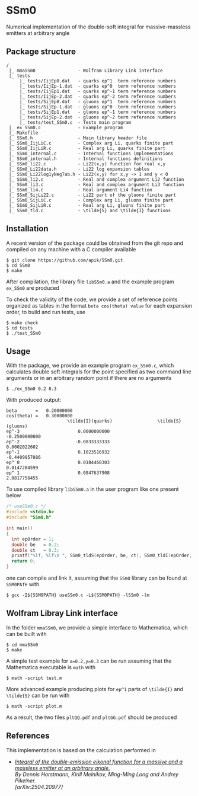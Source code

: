 # SSm0
Numerical implementation of the double-soft integral for massive-massless emitters at arbitrary angle

## Package structure
```
/
 |_ mmaSSm0                - Wolfram Library Link interface
 |_ tests
     |_ tests/IijEp0.dat   - quarks ep^1  term reference numbers
     |_ tests/IijEp-1.dat  - quarks ep^0  term reference numbers
     |_ tests/IijEp1.dat   - quarks ep^-1 term reference numbers
     |_ tests/IijEp-2.dat  - quarks ep^-2 term reference numbers
     |_ tests/SijEp0.dat   - gluons ep^1  term reference numbers
     |_ tests/SijEp-1.dat  - gluons ep^0  term reference numbers
     |_ tests/SijEp1.dat   - gluons ep^-1 term reference numbers
     |_ tests/SijEp-2.dat  - gluons ep^-2 term reference numbers
     |_ tests/test_SSm0.c  - Tests main program
 |_ ex_SSm0.c              - Example program
 |_ Makefile               
 |_ SSm0.h                 - Main library header file
 |_ SSm0_IijLiC.c          - Complex arg Li, quarks finite part
 |_ SSm0_IijLiR.c          - Real arg Li, quarks finite part
 |_ SSm0_internal.c        - Internal functions implementations
 |_ SSm0_internal.h        - Internal functions definitions
 |_ SSm0_li22.c            - Li22(x,y) function for real x,y
 |_ SSm0_Li22data.h        - Li22 log expansion tables
 |_ SSm0_Li22log1yNegTab.h - Li22(x,y) for x,y -> 1 and y < 0
 |_ SSm0_li2.c             - Real and complex argument Li2 function
 |_ SSm0_li3.c             - Real and complex argument Li3 function
 |_ SSm0_li4.c             - Real argument Li4 function
 |_ SSm0_SijLi22.c         - Li22 part of the gluons finite part
 |_ SSm0_SijLiC.c          - Complex arg Li, gluons finite part
 |_ SSm0_SijLiR.c          - Real arg Li, gluons finite part
 |_ SSm0_tld.c             - \tilde{S} and \tilde{I} functions
```

## Installation
A recent version of the package could be obtained from the git repo and compiled on any machine with a C compiler available
```
$ git clone https://github.com/apik/SSm0.git
$ cd SSm0
$ make
```
After compilation, the library file `libSSm0.a` and the example program `ex_SSm0` are produced

To check the validity of the code, we provide a set of reference points organized as tables in the format `beta cos(theta) value` for each expansion order,
to build and run tests, use
```
$ make check
$ cd tests
$ ./test_SSm0
```

## Usage
With the package, we provide an example program `ex_SSm0.c`, which calculates double soft integrals for the point specified as two command line arguments or in an arbitrary random point if there are no arguments
```
$ ./ex_SSm0 0.2 0.3
```
With produced output:
```
beta       =   0.20000000
cos(theta) =   0.30000000
                       \tilde{I}(quarks)                 \tilde{S}(gluons)
ep^-3                      0.0000000000                     -0.2500000000
ep^-2                     -0.0833333333                      0.0002022602
ep^-1                      0.1023516932                     -0.4409857886
ep^ 0                      0.0184460303                      0.0147284599
ep^ 1                      0.0847637908                      2.0817758455
```

To use compiled library `libSSm0.a` in the user program like one present below
```C
/* useSSm0.c */
#include <stdio.h>
#include "SSm0.h"

int main()
{
  int epOrder = 1;
  double be   = 0.2;
  double ct   = 0.3;
  printf("%lf, %lf\n ", SSm0_tldS(epOrder, be, ct), SSm0_tldI(epOrder, be, ct));
  return 0;
}
```

one can compile and link it, assuming that the `SSm0` library can be found at `SSM0PATH` with
```
$ gcc -I${SSM0PATH} useSSm0.c -L${SSM0PATH} -lSSm0 -lm
```

## Wolfram Libray Link interface

In the folder `mmaSSm0`, we provide a simple interface to Mathematica, which can be built with

```
$ cd mmaSSm0
$ make
```
A simple test example for `x=0.2,y=0.3` can be run assuming that the Mathematica executable is `math` with
```
$ math -script test.m
```

More advanced example producing plots for `ep^1` parts of `\tilde{I}` and `\tilde{S}` can be run with
```
$ math -script plot.m
```
As a result, the two files `pltQQ.pdf` and `pltGG.pdf` should be produced


## References
This implementation is based on the calculation performed in 

*  *[Integral of the double-emission eikonal function for a massive and a massless emitter at an arbitrary angle.](https://arxiv.org/abs/2504.20977)  
   By Dennis Horstmann, Kirill Melnikov, Ming-Ming Long and Andrey Pikelner.  
   [arXiv:2504.20977]*  

